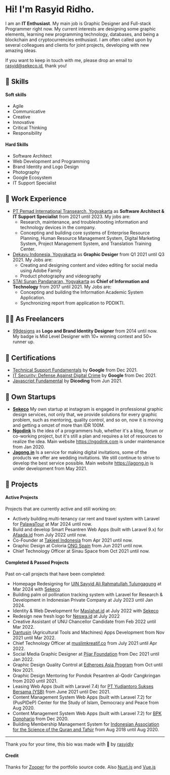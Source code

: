 # Hi! I'm Rasyid Ridho.

I am an **IT Enthusiast**. My main job is Graphic Designer and Full-stack Programmer right now. My current interests are designing some graphic elements, learning new programming technology, databases, and being a blockchain and cryptocurrencies enthusiast. I am often called upon by several colleagues and clients for joint projects, developing with new amazing ideas.

If you want to keep in touch with me, please drop an email to rasyid@sekeco.id, thank you!

## 🎨 Skills

#### Soft skills

-   Agile
-   Communicative
-   Creative
-   Innovative
-   Critical Thinking
-   Responsibility

#### Hard Skills

-   Software Architect
-   Web Development and Programming
-   Brand Identity and Logo Design
-   Photography
-   Google Ecosystem
-   IT Support Specialist

## 💼 Work Experience

-   [PT Pemad International Transearch, Yogyakarta](https://pemad.or.id) as **Software Architect & IT Support Specialist** from 2021 until 2023. My jobs are:
    -   Research, maintenance, and troubleshooting information and technology devices in the company.
    -   Concepting and building core systems of Enterprise Resource Planning, Human Resource Management System, Digital Marketing System, Project Management System, and Translation Training Center.
-   [Dekayu Indonesia, Yogyakarta](https://dekayu.id/) as **Graphic Desiger** from Q1 2021 until Q3 2021. My Jobs are:
    -   Creating and designing content and video editing for social media using Adobe Family
    -   Product photography and videography
-   [STAI Sunan Pandanaran, Yogyakarta](https://staispa.ac.id) as **Chief of Information and Technology** from 2017 until 2021. My Jobs are:
    -   Concepting and building the Information Academic System Application.
    -   Synchronizing report from application to PDDIKTI.

## 👨‍🎨 As Freelancers

-   [99designs](https://99designs.com/profiles/rasyidly) as **Logo and Brand Identity Designer** from 2014 until now. My badge is Mid Level Designer with 10+ winning contest and 50+ runner up.

## 📜 Certifications

-   [Technical Support Fundamentals](https://www.coursera.org/account/accomplishments/certificate/YKXKLD4T4W84) by **Google** from Dec 2021.
-   [IT Security: Defense Against Digital Crime](https://www.coursera.org/account/accomplishments/certificate/5AZRBHAY6VTT) by **Google** from Dec 2021.
-   [Javascript Fundamental](https://www.dicoding.com/certificates/L4PQMD1Y4ZO1) by **Dicoding** from Jun 2021.

## 🚀 Own Startups

-   [**Sekeco**](https://sekeco.com)
    My own startup at instagram is engaged in professional graphic design services, not only that, we provide solutions for every graphic problem, such as mentoring, quality control, and so on, now it is moving and getting a omzet of more than IDR 100M.
-   [**Ngodink**](https://ngodink.com)
    Is the idea of a programmers hub, whether it's a blog, forum or co-working project, but it's still a plan and requires a lot of resources to realize the idea. Main website https://ngodink.com is under maintenance from Jan 2020.
-   [**Jagong.in**](https://jagong.in)
    Is a service for making digital invitations, some of the products we offer are wedding invitations. We still continue to strive to develop the best service possible. Main website https://jagong.in is under development from May 2021.

## 📝 Projects

#### Active Projects

Projects that are currently active and still working on:

-   Actively building multi-tenancy car rent and travel system with Laravel for [PalawaTour](https://palawatour.com) at Mar 2024 until now.
-   Build and develop Smart Pesantren Web Apps (built with Laravel 9.x) for [Afaada.id](https://sma.afaada.id/psb) from July 2022 until now.
-   Co-Founder at [Takjeel Indonesia](https://www.instagram.com/takjeelindonesia/) from Apr 2021 until now.
-   Graphic Design at Coloria [ONG Spain](https://www.coloria.ong/) from Jun 2021 until now.
-   Chief Technology Officer at Sinau Space from Oct 2021 until now.

#### Completed & Passed Projects

Past on-call projects that have been completed:

-   Homepage Redesigning for [UIN Sayyid Ali Rahmatullah Tulungagung](https://trial.uinsatu.ac.id) at Mar 2024 with [Sekeco](https://sekeco.com)
-   Building palm oil pollination tracking system with Laravel for Research & Development in Indonesian Private Company at July 2023 until Jan 2024.
-   Identity & Web Development for [Maslahat.id](https://neswa.id) at July 2022 with [Sekeco](https://sekeco.com)
-   Redesign new fresh logo for [Neswa.id](https://neswa.id) at July 2022
-   Creative Assistant of UNU Chancellor Candidate from Feb 2022 until Mar 2022.
-   [Dantusin](https://dantusin.com/) (Agricultural Tools and Machines) Apps Development from Nov 2021 until Mar 2022.
-   Chief Technology Officer at [muslimkreatif.co](https://muslimkreatif.co) from July 2021 until Apr 2022.
-   Social Media Graphic Designer at [Pijar Foundation](https://instagram.com/pijarfoundation) from Dec 2021 until Jan 2022.
-   Graphic Design Quality Control at [Edheroes Asia Program](https://edheroes.asia/) from Oct until Nov 2021.
-   Graphic Design Mentoring for Pondok Pesantren al-Qodir Cangkringan from 2020 until 2021.
-   Leasing Web Apps (built with Laravel 7.4) for [PT Yudiantoro Sukses Bersama (YSB)](https://ysb.yuro-system.com/) from June 2021 until Dec 2021.
-   Content Management System Web Apps (built with Laravel 7.2) for (PusPIDeP) Center for the Study of Islam, Democracy and Peace from Aug 2020.
-   Content Management System Web Apps (built with Laravel 7.2) for [BPK Donoharjo](https://bpkdonoharjo.com/) from Dec 2020.
-   Building Membership Management System for [Indonesian Association for the Science of the Quran and Tafsir](https://aiat.or.id) from Aug 2018 until Aug 2020.

---

Thank you for your time, this bio was made with 💖 by [rasyidly](https://rasyidly.my.id)

#### Credit

Thanks for [Zooper](https://github.com/fayazara/zooper) for the portfolio source code. Also [Nuxt.js](https://nuxt.com) and [Vue.js](https://vuejs.org/)

